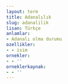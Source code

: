 ```yaml
---
layout: term
title: Adanalılık
slug: adanalilik
lisan: Türkçe
anlamlar:
- Adanalı olma durumu
ozellikler:
- - isim
ornekler:
- - ''
orneklerkaynak:
- - ''
---
```

